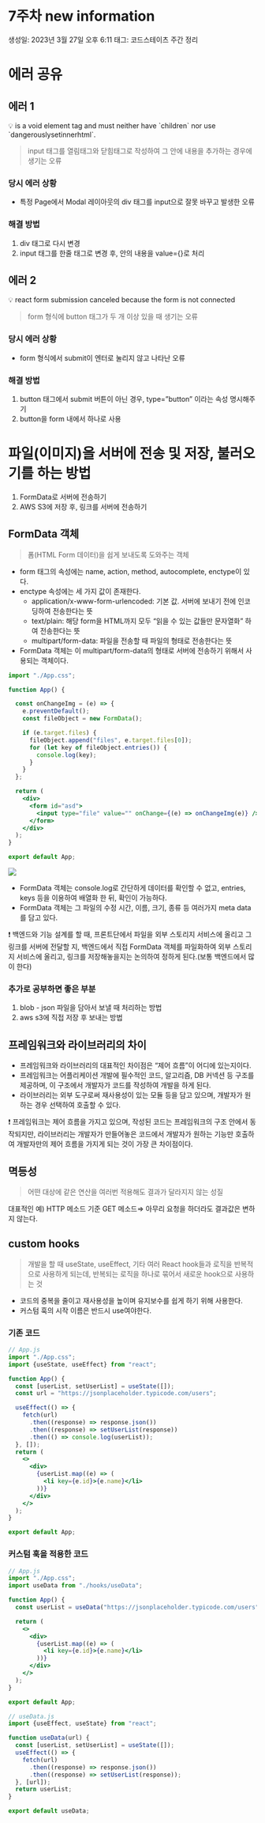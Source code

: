 # 7주차 new information

생성일: 2023년 3월 27일 오후 6:11
태그: 코드스테이츠 주간 정리

# 에러 공유

## **에러 1**

<aside>
💡 is a void element tag and must neither have `children` nor use `dangerouslysetinnerhtml`.

</aside>

> input 태그를 열림태그와 닫힘태그로 작성하여 그 안에 내용을 추가하는 경우에 생기는 오류
> 

### **당시 에러 상황**

- 특정 Page에서 Modal 레이아웃의 div 태그를 input으로 잘못 바꾸고 발생한 오류

### **해결 방법**

1. div 태그로 다시 변경
2. input 태그를 한줄 태그로 변경 후, 안의 내용을 value={}로 처리

## **에러 2**

<aside>
💡 react form submission canceled because the form is not connected

</aside>

> form 형식에 button 태그가 두 개 이상 있을 때 생기는 오류
> 

### 당시 에러 상황

- form 형식에서 submit이 엔터로 눌리지 않고 나타난 오류

### 해결 방법

1. button 태그에서 submit 버튼이 아닌 경우, type=”button” 이라는 속성 명시해주기
2. button을 form 내에서 하나로 사용

# 파일(이미지)을 서버에 전송 및 저장, 불러오기를 하는 방법

1. FormData로 서버에 전송하기
2. AWS S3에 저장 후, 링크를 서버에 전송하기

## FormData 객체

> 폼(HTML Form 데이터)을 쉽게 보내도록 도와주는 객체
> 
- form 태그의 속성에는 name, action, method, autocomplete, enctype이 있다.
- enctype 속성에는 세 가지 값이 존재한다.
    - application/x-www-form-urlencoded: 기본 값. 서버에 보내기 전에 인코딩하여 전송한다는 뜻
    - text/plain: 해당 form을 HTML까지 모두 “읽을 수 있는 값들만 문자열화” 하여 전송한다는 뜻
    - multipart/form-data: 파일을 전송할 때 파일의 형태로 전송한다는 뜻
- FormData 객체는 이 multipart/form-data의 형태로 서버에 전송하기 위해서 사용되는 객체이다.

```jsx
import "./App.css";

function App() {

  const onChangeImg = (e) => {
    e.preventDefault();
    const fileObject = new FormData();

    if (e.target.files) {
      fileObject.append("files", e.target.files[0]);
      for (let key of fileObject.entries()) {
        console.log(key);
      }
    }
  };

  return (
    <div>
      <form id="asd">
        <input type="file" value="" onChange={(e) => onChangeImg(e)} />
      </form>
    </div>
  );
}

export default App;
```

![](https://velog.velcdn.com/images/player1552/post/c96bc5e9-1167-484a-9822-60cb5ba13b12/image.PNG)

- FormData 객체는 console.log로 간단하게 데이터를 확인할 수 없고, entries, keys 등을 이용하여 배열화 한 뒤, 확인이 가능하다.
- FormData 객체는 그 파일의 수정 시간, 이름, 크기, 종류 등 여러가지 meta data를 담고 있다.

<aside>
❗ 백엔드와 기능 설계를 할 때, 프론트단에서 파일을 외부 스토리지 서비스에 올리고 그 링크를 서버에 전달할 지, 백엔드에서 직접 FormData 객체를 파일화하여 외부 스토리지 서비스에 올리고, 링크를 저장해놓을지는 논의하여 정하게 된다.(보통 백엔드에서 많이 한다)

</aside>

### 추가로 공부하면 좋은 부분

1. blob - json 파일을 담아서 보낼 때 처리하는 방법
2. aws s3에 직접 저장 후 보내는 방법

## 프레임워크와 라이브러리의 차이

- 프레임워크와 라이브러리의 대표적인 차이점은 “제어 흐름”이 어디에 있는지이다.
- 프레임워크는 어플리케이션 개발에 필수적인 코드, 알고리즘, DB 커넥션 등 구조를 제공하며, 이 구조에서 개발자가 코드를 작성하여 개발을 하게 된다.
- 라이브러리는 외부 도구로써 재사용성이 있는 모듈 등을 담고 있으며, 개발자가 원하는 경우 선택하여 호출할 수 있다.

<aside>
❗ 프레임워크는 제어 흐름을 가지고 있으며, 작성된 코드는 프레임워크의 구조 안에서 동작되지만, 라이브러리는 개발자가 만들어놓은 코드에서 개발자가 원하는 기능만 호출하여 개발자만의 제어 흐름을 가지게 되는 것이 가장 큰 차이점이다.

</aside>

## 멱등성

> 어떤 대상에 같은 연산을 여러번 적용해도 결과가 달라지지 않는 성질
> 

대표적인 예) HTTP 메소드 기준 GET 메소드⇒ 아무리 요청을 하더라도 결과값은 변하지 않는다.

## custom hooks

> 개발을 할 때 useState, useEffect, 기타 여러 React hook들과 로직을 반복적으로 사용하게 되는데, 반복되는 로직을 하나로 묶어서 새로운 hook으로 사용하는 것
> 
- 코드의 중복을 줄이고 재사용성을 높이며 유지보수를 쉽게 하기 위해 사용한다.
- 커스텀 훅의 시작 이름은 반드시 use여야한다.

### 기존 코드

```jsx
// App.js
import "./App.css";
import {useState, useEffect} from "react";

function App() {
  const [userList, setUserList] = useState([]);
  const url = "https://jsonplaceholder.typicode.com/users";

  useEffect(() => {
    fetch(url)
      .then((response) => response.json())
      .then((response) => setUserList(response))
      .then(() => console.log(userList));
  }, []);
  return (
    <>
      <div>
        {userList.map((e) => (
          <li key={e.id}>{e.name}</li>
        ))}
      </div>
    </>
  );
}

export default App;
```

### 커스텀 훅을 적용한 코드

```jsx
// App.js
import "./App.css";
import useData from "./hooks/useData";

function App() {
  const userList = useData("https://jsonplaceholder.typicode.com/users");

  return (
    <>
      <div>
        {userList.map((e) => (
          <li key={e.id}>{e.name}</li>
        ))}
      </div>
    </>
  );
}

export default App;

// useData.js
import {useEffect, useState} from "react";

function useData(url) {
  const [userList, setUserList] = useState([]);
  useEffect(() => {
    fetch(url)
      .then((response) => response.json())
      .then((response) => setUserList(response));
  }, [url]);
  return userList;
}

export default useData;
```